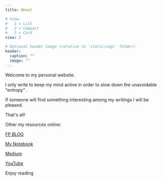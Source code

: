 ```yaml
---
title: About

# View.
#   1 = List
#   2 = Compact
#   3 = Card
view: 2

# Optional header image (relative to `static/img/` folder).
header:
  caption: ""
  image: ""
---
```

Welcome to my personal website.

I only write to keep my mind active in order to slow down the unavoidable "entropy" .

If someone will find something interesting among my writings I will be pleased. 

That's all!

Other my resources online:

[FP BLOG](https://francopasut-en.blogspot.com/)

[My Notebook](https://francopasut.github.io/)

[Medium](https://medium.com/@FrancoPasut)

[YouTube](https://www.youtube.com/channel/UCQatUUJTIhFNKr1dMYx1N7Q) 

Enjoy reading